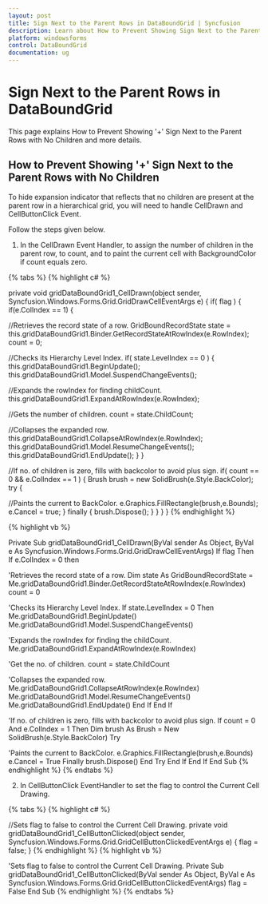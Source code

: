 ```yaml
---
layout: post
title: Sign Next to the Parent Rows in DataBoundGrid | Syncfusion
description: Learn about How to Prevent Showing Sign Next to the Parent Rows with no Children support in Syncfusion Windows Forms GridDataBoundGrid control and more.
platform: windowsforms
control: DataBoundGrid
documentation: ug
---
```


# Sign Next to the Parent Rows in DataBoundGrid

This page explains How to Prevent Showing '+' Sign Next to the Parent Rows with No Children and more details.

## How to Prevent Showing '+' Sign Next to the Parent Rows with No Children

To hide expansion indicator that reflects that no children are present at the parent row in a hierarchical grid, you will need to handle CellDrawn and CellButtonClick Event. 

Follow the steps given below.

1. In the CellDrawn Event Handler, to assign the number of children in the parent row, to count, and to paint the current cell with BackgroundColor if count equals zero.

{% tabs %}
{% highlight c# %}

private void gridDataBoundGrid1_CellDrawn(object sender, Syncfusion.Windows.Forms.Grid.GridDrawCellEventArgs e)
{
	if( flag )
	{
        if(e.ColIndex == 1)
        {

//Retrieves the record state of a row.
			 GridBoundRecordState state = this.gridDataBoundGrid1.Binder.GetRecordStateAtRowIndex(e.RowIndex);
			 count = 0;

//Checks its Hierarchy Level Index.
            if( state.LevelIndex == 0 )
            {
				this.gridDataBoundGrid1.BeginUpdate();
				this.gridDataBoundGrid1.Model.SuspendChangeEvents();

//Expands the rowIndex for finding childCount.
				this.gridDataBoundGrid1.ExpandAtRowIndex(e.RowIndex);

//Gets the number of children.
                count = state.ChildCount;

//Collapses the expanded row.
			   this.gridDataBoundGrid1.CollapseAtRowIndex(e.RowIndex);
			   this.gridDataBoundGrid1.Model.ResumeChangeEvents();
    		   this.gridDataBoundGrid1.EndUpdate();
			 }
	   }

//If no. of children is zero, fills with backcolor to avoid plus sign.
	   if( count == 0 && e.ColIndex == 1 )
	   {
		   Brush brush = new SolidBrush(e.Style.BackColor);
		   try
		   {

//Paints the current to BackColor.
				e.Graphics.FillRectangle(brush,e.Bounds);
				e.Cancel = true;
		   }
		   finally
		   {
				brush.Dispose();
			}
	   }
   }
}
{% endhighlight %}

{% highlight vb %}
 
Private Sub gridDataBoundGrid1_CellDrawn(ByVal sender As Object, ByVal e As Syncfusion.Windows.Forms.Grid.GridDrawCellEventArgs)
If flag Then
If e.ColIndex = 0 then

'Retrieves the record state of a row.
Dim state As GridBoundRecordState = Me.gridDataBoundGrid1.Binder.GetRecordStateAtRowIndex(e.RowIndex) 
count = 0

'Checks its Hierarchy Level Index.
If state.LevelIndex = 0 Then
Me.gridDataBoundGrid1.BeginUpdate()
Me.gridDataBoundGrid1.Model.SuspendChangeEvents()

'Expands the rowIndex for finding the childCount.
Me.gridDataBoundGrid1.ExpandAtRowIndex(e.RowIndex)

'Get the no. of children.
count = state.ChildCount

'Collapses the expanded row.
Me.gridDataBoundGrid1.CollapseAtRowIndex(e.RowIndex)
Me.gridDataBoundGrid1.Model.ResumeChangeEvents()
Me.gridDataBoundGrid1.EndUpdate()
End If
End If

'If no. of children is zero, fills with backcolor to avoid plus sign.
If count = 0 And e.ColIndex = 1 Then
Dim brush As Brush = New SolidBrush(e.Style.BackColor) 
Try

'Paints the current to BackColor.
e.Graphics.FillRectangle(brush,e.Bounds)
e.Cancel = True
Finally
brush.Dispose()
End Try
End If
End If 
End Sub
{% endhighlight %}
{% endtabs %}

2. In CellButtonClick EventHandler to set the flag to control the Current Cell Drawing.

{% tabs %}
{% highlight c# %}

//Sets flag to false to control the Current Cell Drawing.
private void gridDataBoundGrid1_CellButtonClicked(object sender, Syncfusion.Windows.Forms.Grid.GridCellButtonClickedEventArgs e)
{
	flag = false;
}
{% endhighlight %}
{% highlight vb %}

'Sets flag to false to control the Current Cell Drawing.
Private Sub gridDataBoundGrid1_CellButtonClicked(ByVal sender As Object, ByVal e As Syncfusion.Windows.Forms.Grid.GridCellButtonClickedEventArgs)
flag = False
End Sub
{% endhighlight %}
{% endtabs %}
